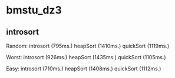 # bmstu_dz3

introsort
---
Random:
    introsort  (795ms.)
    heapSort  (1410ms.)
    quickSort  (1119ms.)
    
Worst:
    introsort  (926ms.)
    heapSort  (1435ms.)
    quickSort  (1105ms.)
    
Easy:
    introsort  (710ms.)
    heapSort  (1408ms.)
    quickSort  (1112ms.)
